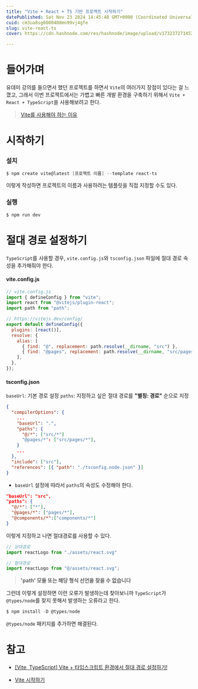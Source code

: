 ```yaml
---
title: "Vite + React + TS 기반 프로젝트 시작하기"
datePublished: Sat Nov 23 2024 14:45:48 GMT+0000 (Coordinated Universal Time)
cuid: cm3ua8sg6000408mn99vj4gfe
slug: vite-react-ts
cover: https://cdn.hashnode.com/res/hashnode/image/upload/v1732372714528/013c03ec-1648-4d2b-95d1-e46d8edc0e89.png

---
```


# 들어가며

유데미 강의를 들으면서 했던 프로젝트를 하면서 `Vite`의 여러가지 장점이 있다는 걸 느꼈고, 그래서 이번 프로젝트에서는 가볍고 빠른 개발 환경을 구축하기 위해서 `Vite + React + TypeScript`을 사용해보려고 한다.

> [Vite를 사용해야 하는 이유](https://ko.vitejs.dev/guide/why.html)

  

# 시작하기

### 설치

```powershell
$ npm create vite@latest [프로젝트 이름] --template react-ts
```

이렇게 작성하면 프로젝트의 이름과 사용하려는 템플릿을 직접 지정할 수도 있다.

### 실행

```powershell
$ npm run dev
```

  

# 절대 경로 설정하기

`TypeScript`를 사용할 경우, `vite.config.js`와 `tsconfig.json` 파일에 절대 경로 속성을 추가해줘야 한다.

#### vite.config.js

```javascript
// vite.config.js
import { defineConfig } from "vite";
import react from "@vitejs/plugin-react";
import path from "path";

// https://vitejs.dev/config/
export default defineConfig({
  plugins: [react()],
  resolve: {
    alias: [
      { find: "@", replacement: path.resolve(__dirname, "src") },
      { find: "@pages", replacement: path.resolve(__dirname, "src/pages") },
    ],
  },
});
```

  

#### tsconfig.json

`baseUrl`: 기본 경로 설정 `paths`: 지정하고 싶은 절대 경로를 **"별칭: 경로"** 순으로 지정

```json
{
  "compilerOptions": {
    ...
    "baseUrl": ".",
    "paths": {
      "@/*": ["src/*"]
      "@pages/*": ["src/pages/*"],
    }
    ...
  },
  "include": ["src"],
  "references": [{ "path": "./tsconfig.node.json" }]
}
```

* `baseUrl` 설정에 따라서 `paths`의 속성도 수정해야 한다.
    

```json
"baseUrl": "src",
"paths": {
  "@/*": ["*"],
  "@pages/*": ["pages/*"],
  "@components/*":["components/*"]
}
```

이렇게 지정하고 나면 절대경로를 사용할 수 있다.

```javascript
// 상대경로
import reactLogo from "./assets/react.svg"

// 절대경로
import reactLogo from "@/assets/react.svg";
```

  

> **'path' 모듈 또는 해당 형식 선언을 찾을 수 없습니다**

그런데 이렇게 설정하면 이런 오류가 발생하는데 찾아보니까 `TypeScript`가 `@types/node`를 찾지 못해서 발생하는 오류라고 한다.

```powershell
$ npm install -D @types/node
```

`@types/node` 패키지를 추가하면 해결된다.

  

# 참고

* [\[Vite, TypeScript\] Vite + 타입스크립트 환경에서 절대 경로 설정하기!](https://shape-coding.tistory.com/entry/Vite-TypeScript-Vite-%ED%83%80%EC%9E%85%EC%8A%A4%ED%81%AC%EB%A6%BD%ED%8A%B8-%ED%99%98%EA%B2%BD%EC%97%90%EC%84%9C-%EC%A0%88%EB%8C%80-%EA%B2%BD%EB%A1%9C-%EC%84%A4%EC%A0%95%ED%95%98%EA%B8%B0)
    

* [Vite 시작하기](https://ko.vitejs.dev/guide/)